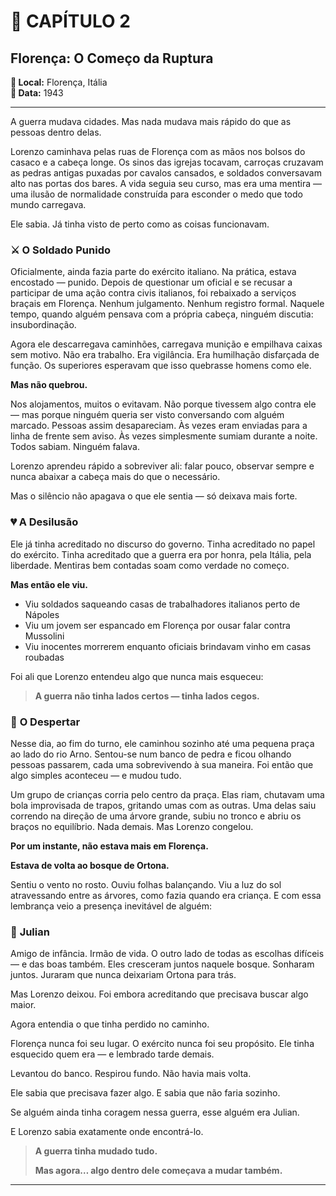 # 📖 **CAPÍTULO 2**
## Florença: O Começo da Ruptura

**📍 Local:** Florença, Itália  
**📅 Data:** 1943

---

A guerra mudava cidades. Mas nada mudava mais rápido do que as pessoas dentro delas.

Lorenzo caminhava pelas ruas de Florença com as mãos nos bolsos do casaco e a cabeça longe. Os sinos das igrejas tocavam, carroças cruzavam as pedras antigas puxadas por cavalos cansados, e soldados conversavam alto nas portas dos bares. A vida seguia seu curso, mas era uma mentira — uma ilusão de normalidade construída para esconder o medo que todo mundo carregava.

Ele sabia. Já tinha visto de perto como as coisas funcionavam.

### ⚔️ **O Soldado Punido**

Oficialmente, ainda fazia parte do exército italiano. Na prática, estava encostado — punido. Depois de questionar um oficial e se recusar a participar de uma ação contra civis italianos, foi rebaixado a serviços braçais em Florença. Nenhum julgamento. Nenhum registro formal. Naquele tempo, quando alguém pensava com a própria cabeça, ninguém discutia: insubordinação.

Agora ele descarregava caminhões, carregava munição e empilhava caixas sem motivo. Não era trabalho. Era vigilância. Era humilhação disfarçada de função. Os superiores esperavam que isso quebrasse homens como ele.

**Mas não quebrou.**

Nos alojamentos, muitos o evitavam. Não porque tivessem algo contra ele — mas porque ninguém queria ser visto conversando com alguém marcado. Pessoas assim desapareciam. Às vezes eram enviadas para a linha de frente sem aviso. Às vezes simplesmente sumiam durante a noite. Todos sabiam. Ninguém falava.

Lorenzo aprendeu rápido a sobreviver ali: falar pouco, observar sempre e nunca abaixar a cabeça mais do que o necessário.

Mas o silêncio não apagava o que ele sentia — só deixava mais forte.

### 💔 **A Desilusão**

Ele já tinha acreditado no discurso do governo. Tinha acreditado no papel do exército. Tinha acreditado que a guerra era por honra, pela Itália, pela liberdade. Mentiras bem contadas soam como verdade no começo.

**Mas então ele viu.**

- Viu soldados saqueando casas de trabalhadores italianos perto de Nápoles
- Viu um jovem ser espancado em Florença por ousar falar contra Mussolini  
- Viu inocentes morrerem enquanto oficiais brindavam vinho em casas roubadas

Foi ali que Lorenzo entendeu algo que nunca mais esqueceu:

> **A guerra não tinha lados certos — tinha lados cegos.**

### 🌳 **O Despertar**

Nesse dia, ao fim do turno, ele caminhou sozinho até uma pequena praça ao lado do rio Arno. Sentou-se num banco de pedra e ficou olhando pessoas passarem, cada uma sobrevivendo à sua maneira. Foi então que algo simples aconteceu — e mudou tudo.

Um grupo de crianças corria pelo centro da praça. Elas riam, chutavam uma bola improvisada de trapos, gritando umas com as outras. Uma delas saiu correndo na direção de uma árvore grande, subiu no tronco e abriu os braços no equilíbrio. Nada demais. Mas Lorenzo congelou.

**Por um instante, não estava mais em Florença.**

**Estava de volta ao bosque de Ortona.**

Sentiu o vento no rosto. Ouviu folhas balançando. Viu a luz do sol atravessando entre as árvores, como fazia quando era criança. E com essa lembrança veio a presença inevitável de alguém:

### 👥 **Julian**

Amigo de infância. Irmão de vida. O outro lado de todas as escolhas difíceis — e das boas também. Eles cresceram juntos naquele bosque. Sonharam juntos. Juraram que nunca deixariam Ortona para trás.

Mas Lorenzo deixou. Foi embora acreditando que precisava buscar algo maior.

Agora entendia o que tinha perdido no caminho.

Florença nunca foi seu lugar. O exército nunca foi seu propósito. Ele tinha esquecido quem era — e lembrado tarde demais.

Levantou do banco. Respirou fundo. Não havia mais volta.

Ele sabia que precisava fazer algo. E sabia que não faria sozinho.

Se alguém ainda tinha coragem nessa guerra, esse alguém era Julian.

E Lorenzo sabia exatamente onde encontrá-lo.

> **A guerra tinha mudado tudo.**
> 
> **Mas agora… algo dentro dele começava a mudar também.**

---
